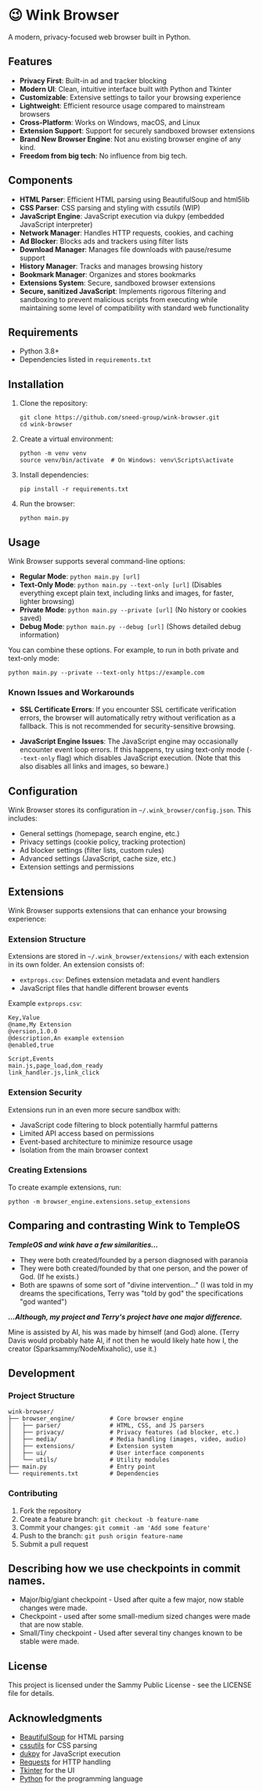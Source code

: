 # 😉 Wink Browser

A modern, privacy-focused web browser built in Python.

## Features

- **Privacy First**: Built-in ad and tracker blocking
- **Modern UI**: Clean, intuitive interface built with Python and Tkinter
- **Customizable**: Extensive settings to tailor your browsing experience
- **Lightweight**: Efficient resource usage compared to mainstream browsers
- **Cross-Platform**: Works on Windows, macOS, and Linux
- **Extension Support**: Support for securely sandboxed browser extensions
- **Brand New Browser Engine**: Not anu existing browser engine of any kind.
- **Freedom from big tech**: No influence from big tech.

## Components

- **HTML Parser**: Efficient HTML parsing using BeautifulSoup and html5lib
- **CSS Parser**: CSS parsing and styling with cssutils (WIP)
- **JavaScript Engine**: JavaScript execution via dukpy (embedded JavaScript interpreter)
- **Network Manager**: Handles HTTP requests, cookies, and caching
- **Ad Blocker**: Blocks ads and trackers using filter lists
- **Download Manager**: Manages file downloads with pause/resume support
- **History Manager**: Tracks and manages browsing history
- **Bookmark Manager**: Organizes and stores bookmarks
- **Extensions System**: Secure, sandboxed browser extensions
- **Secure, sanitized JavaScript**: Implements rigorous filtering and sandboxing to prevent malicious scripts from executing while maintaining some level of compatibility with standard web functionality

## Requirements

- Python 3.8+
- Dependencies listed in `requirements.txt`

## Installation

1. Clone the repository:
   ```
   git clone https://github.com/sneed-group/wink-browser.git
   cd wink-browser
   ```

2. Create a virtual environment:
   ```
   python -m venv venv
   source venv/bin/activate  # On Windows: venv\Scripts\activate
   ```

3. Install dependencies:
   ```
   pip install -r requirements.txt
   ```

4. Run the browser:
   ```
   python main.py
   ```

## Usage

Wink Browser supports several command-line options:

- **Regular Mode**: `python main.py [url]`
- **Text-Only Mode**: `python main.py --text-only [url]` (Disables everything except plain text, including links and images, for faster, lighter browsing)
- **Private Mode**: `python main.py --private [url]` (No history or cookies saved)
- **Debug Mode**: `python main.py --debug [url]` (Shows detailed debug information)

You can combine these options. For example, to run in both private and text-only mode:
```
python main.py --private --text-only https://example.com
```

### Known Issues and Workarounds

- **SSL Certificate Errors**: If you encounter SSL certificate verification errors, the browser will automatically retry without verification as a fallback. This is not recommended for security-sensitive browsing.
  
- **JavaScript Engine Issues**: The JavaScript engine may occasionally encounter event loop errors. If this happens, try using text-only mode (`--text-only` flag) which disables JavaScript execution. (Note that this also disables all links and images, so beware.)

## Configuration

Wink Browser stores its configuration in `~/.wink_browser/config.json`. This includes:

- General settings (homepage, search engine, etc.)
- Privacy settings (cookie policy, tracking protection)
- Ad blocker settings (filter lists, custom rules)
- Advanced settings (JavaScript, cache size, etc.)
- Extension settings and permissions

## Extensions

Wink Browser supports extensions that can enhance your browsing experience:

### Extension Structure

Extensions are stored in `~/.wink_browser/extensions/` with each extension in its own folder. An extension consists of:

- `extprops.csv`: Defines extension metadata and event handlers
- JavaScript files that handle different browser events

Example `extprops.csv`:
```csv
Key,Value
@name,My Extension
@version,1.0.0
@description,An example extension
@enabled,true

Script,Events
main.js,page_load,dom_ready
link_handler.js,link_click
```

### Extension Security

Extensions run in an even more secure sandbox with:

- JavaScript code filtering to block potentially harmful patterns
- Limited API access based on permissions
- Event-based architecture to minimize resource usage
- Isolation from the main browser context

### Creating Extensions

To create example extensions, run:
```
python -m browser_engine.extensions.setup_extensions
```

## Comparing and contrasting Wink to TempleOS

***TempleOS and wink have a few similarities...***

- They were both created/founded by a person diagnosed with paranoia
- They were both created/founded by that one person, and the power of God. (If he exists.)
- Both are spawns of some sort of "divine intervention..." (I was told in my dreams the specifications, Terry was "told by god" the specifications "god wanted")

***...Although, my project and Terry's project have one major difference.***

Mine is assisted by AI, his was made by himself (and God) alone. (Terry Davis would probably hate AI, if not then he would likely hate how I, the creator (Sparksammy/NodeMixaholic), use it.)

## Development

### Project Structure

```
wink-browser/
├── browser_engine/          # Core browser engine
│   ├── parser/              # HTML, CSS, and JS parsers
│   ├── privacy/             # Privacy features (ad blocker, etc.)
│   ├── media/               # Media handling (images, video, audio)
│   ├── extensions/          # Extension system
│   ├── ui/                  # User interface components
│   └── utils/               # Utility modules
├── main.py                  # Entry point
└── requirements.txt         # Dependencies
```

### Contributing

1. Fork the repository
2. Create a feature branch: `git checkout -b feature-name`
3. Commit your changes: `git commit -am 'Add some feature'`
4. Push to the branch: `git push origin feature-name`
5. Submit a pull request

## Describing how we use checkpoints in commit names.

- Major/big/giant checkpoint - Used after quite a few major, now stable changes were made.
- Checkpoint - used after some small-medium sized changes were made that are now stable.
- Small/Tiny checkpoint - Used after several tiny changes known to be stable were made.

## License

This project is licensed under the Sammy Public License - see the LICENSE file for details.

## Acknowledgments

- [BeautifulSoup](https://www.crummy.com/software/BeautifulSoup/) for HTML parsing
- [cssutils](https://pypi.org/project/cssutils/) for CSS parsing
- [dukpy](https://github.com/amol-/dukpy) for JavaScript execution
- [Requests](https://requests.readthedocs.io/) for HTTP handling
- [Tkinter](https://docs.python.org/3/library/tkinter.html) for the UI 
- [Python](https://python.org) for the programming language 
